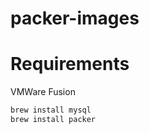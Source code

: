 # packer-images


# Requirements

VMWare Fusion

```bash
brew install mysql
brew install packer
```
